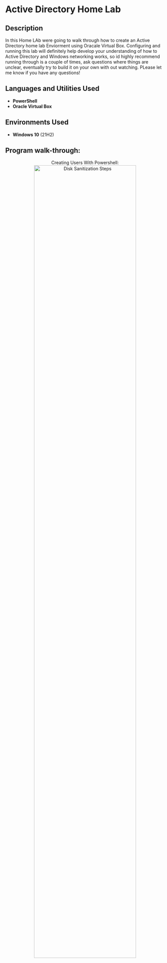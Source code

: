 <h1> Active Directory Home Lab

 

<h2>Description</h2>
In this Home LAb were going to walk through how to create an Active Directory home lab Enviorment using Oracale Virtual Box. Configuring and running this lab will definitely help develop your understanding of how to Active Directory and Windows networking works, so id highly recommend running through is a couple of times, ask questions where things are unclear, eventually try to build it on your own with out watching. PLease let me know if you have any questions!
<br />


<h2>Languages and Utilities Used</h2>

- <b>PowerShell</b> 
- <b>Oracle Virtual Box</b>

<h2>Environments Used </h2>

- <b>Windows 10</b> (21H2)

<h2>Program walk-through:</h2>

<p align="center">
Creating Users With Powershell: <br/>
<img src="https://i.imgur.com/zQ3jqij.png)height="80%" width="80%" alt="Disk Sanitization Steps"/>

